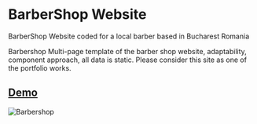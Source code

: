 # BarberShop Website
 
 
 BarberShop Website coded for a local barber based in Bucharest Romania


Barbershop
Multi-page template of the barber shop website, adaptability, component approach, all data is static. Please consider this site as one of the portfolio works.


## [Demo](https://barbershop-tau.vercel.app/)
![Barbershop](./screen.jpg)
